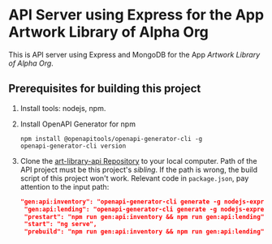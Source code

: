 # API Server using Express for the App Artwork Library of Alpha Org

This is API server using Express and MongoDB for the App *Artwork Library of Alpha Org*.

## Prerequisites for building this project

1. Install tools: nodejs, npm.

1. Install OpenAPI Generator for npm
    ```shell
    npm install @openapitools/openapi-generator-cli -g
    openapi-generator-cli version
    ```

1. Clone the [art-library-api Repository](https://github.com/nnworkspace/art-library-api) to your
   local computer. Path of the API project must be this project's *sibling*.
   If the path is wrong, the build script of this project won't work. Relevant code in `package.json`,
   pay attention to the input path:
   ```json
   "gen:api:inventory": "openapi-generator-cli generate -g nodejs-express-server -i ../art-library-api/art-library-inventory-api.yml -o ./gen/inventory",
    "gen:api:lending": "openapi-generator-cli generate -g nodejs-express-server -i ../art-library-api/art-library-lending-api.yml -o ./gen/lending",
    "prestart": "npm run gen:api:inventory && npm run gen:api:lending",
    "start": "ng serve",
    "prebuild": "npm run gen:api:inventory && npm run gen:api:lending",
   ```
